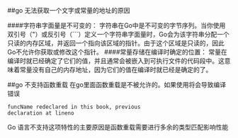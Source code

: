 ##go 无法获取一个文字或常量的地址的原因

####字符串字面量是不可变的：
字符串在Go中是不可变的字节序列。当你使用双引号（"）或反引号（```）定义一个字符串字面量时，Go会为该字符串分配一个只读的内存区域，并返回一个指向该区域的指针。由于这个区域是只读的，因此Go不允许你获取或修改这个指针。
####常量存储在编译时确定的位置：
常量在编译时就已经确定了它们的值，并且通常会被嵌入到可执行文件的代码段中。这意味着常量没有自己的内存地址，因为它们的值在编译时就已经是确定的了。

##go 不支持函数重载
在go里面函数重载是不被允许的。如果使用将会导致编译错误
```
funcName redeclared in this book, previous 
declaration at lineno
```
Go 语言不支持这项特性的主要原因是函数重载需要进行多余的类型匹配影响性能